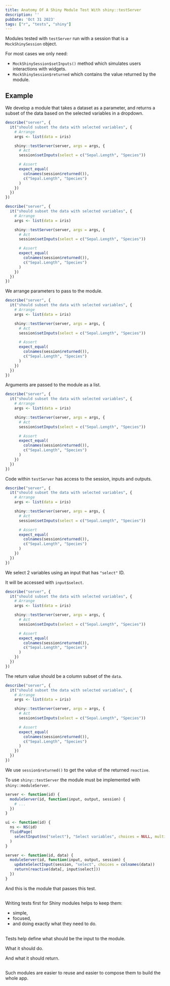 ```yaml
---
title: Anatomy Of A Shiny Module Test With shiny::testServer
description: ''
pubDate: 'Oct 31 2023'
tags: ["r", "tests", "shiny"]
---
```


Modules tested with `testServer` run with a session that is a `MockShinySession` object.

For most cases we only need:

- `MockShinySession$setInputs()` method which simulates users interactions with widgets.
- `MockShinySession$returned` which contains the value returned by the module.

## Example

We develop a module that takes a dataset as a parameter, and returns a subset of the data based on the selected variables in a dropdown.

```r
describe("server", {
  it("should subset the data with selected variables", {
    # Arrange
    args <- list(data = iris)

    shiny::testServer(server, args = args, {
      # Act
      session$setInputs(select = c("Sepal.Length", "Species"))

      # Assert
      expect_equal(
        colnames(session$returned()),
        c("Sepal.Length", "Species")
      )
    })
  })
})
```

```r
describe("server", {
  it("should subset the data with selected variables", {
    # Arrange
    args <- list(data = iris)

    shiny::testServer(server, args = args, {
      # Act
      session$setInputs(select = c("Sepal.Length", "Species"))

      # Assert
      expect_equal(
        colnames(session$returned()),
        c("Sepal.Length", "Species")
      )
    })
  })
})
```

We arrange parameters to pass to the module.

```r {source-line-numbers="6" code-line-numbers="6"}
describe("server", {
  it("should subset the data with selected variables", {
    # Arrange
    args <- list(data = iris)

    shiny::testServer(server, args = args, {
      # Act
      session$setInputs(select = c("Sepal.Length", "Species"))

      # Assert
      expect_equal(
        colnames(session$returned()),
        c("Sepal.Length", "Species")
      )
    })
  })
})
```

Arguments are passed to the module as a list.

```r {source-line-numbers="6-15" code-line-numbers="6-15"}
describe("server", {
  it("should subset the data with selected variables", {
    # Arrange
    args <- list(data = iris)

    shiny::testServer(server, args = args, {
      # Act
      session$setInputs(select = c("Sepal.Length", "Species"))

      # Assert
      expect_equal(
        colnames(session$returned()),
        c("Sepal.Length", "Species")
      )
    })
  })
})
```

Code within `testServer` has access to the session, inputs and outputs.

```r {source-line-numbers="7-8" code-line-numbers="7-8"}
describe("server", {
  it("should subset the data with selected variables", {
    # Arrange
    args <- list(data = iris)

    shiny::testServer(server, args = args, {
      # Act
      session$setInputs(select = c("Sepal.Length", "Species"))

      # Assert
      expect_equal(
        colnames(session$returned()),
        c("Sepal.Length", "Species")
      )
    })
  })
})
```

We select 2 variables using an input that has `"select"` ID.

It will be accessed with `input$select`.

```r {source-line-numbers="10-14" code-line-numbers="10-14"}
describe("server", {
  it("should subset the data with selected variables", {
    # Arrange
    args <- list(data = iris)

    shiny::testServer(server, args = args, {
      # Act
      session$setInputs(select = c("Sepal.Length", "Species"))

      # Assert
      expect_equal(
        colnames(session$returned()),
        c("Sepal.Length", "Species")
      )
    })
  })
})
```

The return value should be a column subset of the `data`.

```r {source-line-numbers="10-14" code-line-numbers="10-14"}
describe("server", {
  it("should subset the data with selected variables", {
    # Arrange
    args <- list(data = iris)

    shiny::testServer(server, args = args, {
      # Act
      session$setInputs(select = c("Sepal.Length", "Species"))

      # Assert
      expect_equal(
        colnames(session$returned()),
        c("Sepal.Length", "Species")
      )
    })
  })
})
```

We use `session$returned()` to get the value of the returned `reactive`.

To use `shiny::testServer` the module must be implemented with `shiny::moduleServer`.

```r {code-line-numbers=""}
server <- function(id) {
  moduleServer(id, function(input, output, session) {
    # ...
  })
}
```

```r {code-line-numbers=""}
ui <- function(id) {
  ns <- NS(id)
  fluidPage(
    selectInput(ns("select"), "Select variables", choices = NULL, multiple = TRUE),
  )
}

server <- function(id, data) {
  moduleServer(id, function(input, output, session) {
    updateSelectInput(session, "select", choices = colnames(data))
    return(reactive(data[, input$select]))
  })
}
```

And this is the module that passes this test.

##

Writing tests first for Shiny modules helps to keep them:

- simple,
- focused,
- and doing exactly what they need to do.

##

Tests help define what should be the input to the module.

What it should do.

And what it should return.

##

Such modules are easier to reuse and easier to compose them to build the whole app.

